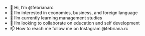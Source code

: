 - 👋 Hi, I’m @febrianarc
- 👀 I’m interested in economics, business, and foreign language
- 🌱 I’m currently learning management studies
- 💞️ I’m looking to collaborate on education and self development
- 📫 How to reach me follow me on Instagram @febriana.rc

<!---
febrianarc/febrianarc is a ✨ special ✨ repository because its `README.md` (this file) appears on your GitHub profile.
You can click the Preview link to take a look at your changes.
--->
